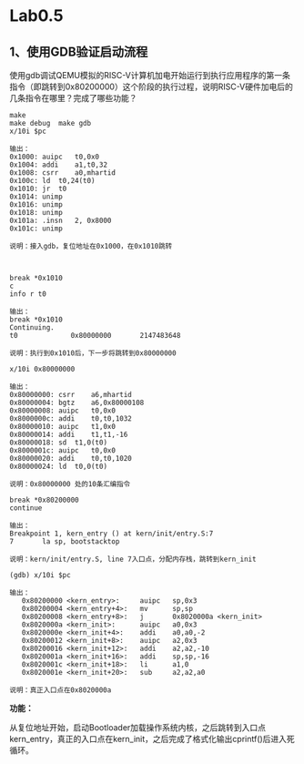 # Lab0.5

## 1、使用GDB验证启动流程

使用gdb调试QEMU模拟的RISC-V计算机加电开始运行到执行应用程序的第一条指令（即跳转到0x80200000）这个阶段的执行过程，说明RISC-V硬件加电后的几条指令在哪里？完成了哪些功能？

    make
    make debug  make gdb
    x/10i $pc

    输出：
    0x1000:	auipc	t0,0x0
    0x1004:	addi	a1,t0,32
    0x1008:	csrr	a0,mhartid
    0x100c:	ld	t0,24(t0)
    0x1010:	jr	t0
    0x1014:	unimp
    0x1016:	unimp
    0x1018:	unimp
    0x101a:	.insn	2, 0x8000
    0x101c:	unimp

    说明：接入gdb，复位地址在0x1000，在0x1010跳转



    break *0x1010
    c
    info r t0

    输出：
    break *0x1010
    Continuing.
    t0             0x80000000       2147483648

    说明：执行到0x1010后，下一步将跳转到0x80000000

<!---->

    x/10i 0x80000000

    输出：
    0x80000000:	csrr	a6,mhartid
    0x80000004:	bgtz	a6,0x80000108
    0x80000008:	auipc	t0,0x0
    0x8000000c:	addi	t0,t0,1032
    0x80000010:	auipc	t1,0x0
    0x80000014:	addi	t1,t1,-16
    0x80000018:	sd	t1,0(t0)
    0x8000001c:	auipc	t0,0x0
    0x80000020:	addi	t0,t0,1020
    0x80000024:	ld	t0,0(t0)

    说明：0x80000000 处的10条汇编指令

<!---->

    break *0x80200000
    continue

    输出：
    Breakpoint 1, kern_entry () at kern/init/entry.S:7
    7	    la sp, bootstacktop

    说明：kern/init/entry.S, line 7入口点，分配内存栈，跳转到kern_init

<!---->

    (gdb) x/10i $pc

    输出：
       0x80200000 <kern_entry>:     auipc   sp,0x3
       0x80200004 <kern_entry+4>:   mv      sp,sp
       0x80200008 <kern_entry+8>:   j       0x8020000a <kern_init>
       0x8020000a <kern_init>:      auipc   a0,0x3
       0x8020000e <kern_init+4>:    addi    a0,a0,-2
       0x80200012 <kern_init+8>:    auipc   a2,0x3
       0x80200016 <kern_init+12>:   addi    a2,a2,-10
       0x8020001a <kern_init+16>:   addi    sp,sp,-16
       0x8020001c <kern_init+18>:   li      a1,0
       0x8020001e <kern_init+20>:   sub     a2,a2,a0

    说明：真正入口点在0x8020000a

**功能：**

从复位地址开始，启动Bootloader加载操作系统内核，之后跳转到入口点kern\_entry，真正的入口点在kern\_init，之后完成了格式化输出cprintf()后进入死循环。

